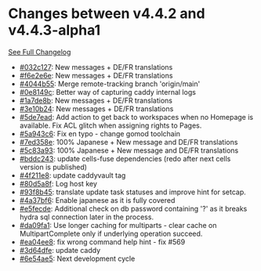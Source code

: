 # Changes between v4.4.2 and v4.4.3-alpha1

[See Full Changelog](https://github.com/pydio/cells/compare/v4.4.2...v4.4.3-alpha1)

- [#032c127](https://github.com/pydio/cells/commit/032c127247de48327065bcb06bb9880d976403fc): New messages + DE/FR translations
- [#f6e2e6e](https://github.com/pydio/cells/commit/f6e2e6ed7693e7291c85cebaf97eacd94c006823): New messages + DE/FR translations
- [#4044b55](https://github.com/pydio/cells/commit/4044b557b9e8beb0f2f19862f6e27b4aa4089376): Merge remote-tracking branch 'origin/main'
- [#0e8149c](https://github.com/pydio/cells/commit/0e8149c9318e73e1b86a85feed6ba3afe77011ab): Better way of capturing caddy internal logs
- [#1a7de8b](https://github.com/pydio/cells/commit/1a7de8b2564885c137ffc8a0f4f4ec370df5767c): New messages + DE/FR translations
- [#3e10b24](https://github.com/pydio/cells/commit/3e10b24a596897e5d414b76f0d44fc68973ece7f): New messages + DE/FR translations
- [#5de7ead](https://github.com/pydio/cells/commit/5de7ead08cc646bafd963a20571050e596cda689): Add action to get back to workspaces when no Homepage is available. Fix ACL glitch when assigning rights to Pages.
- [#5a943c6](https://github.com/pydio/cells/commit/5a943c610ca8549b6e26d5cf0ddd5083d57cf6f7): Fix en typo - change gomod toolchain
- [#7ed358e](https://github.com/pydio/cells/commit/7ed358eaa1a4b8a26f9e5cb958b40b5d27bf24eb): 100% Japanese + New message and DE/FR translations
- [#5c83a93](https://github.com/pydio/cells/commit/5c83a9361fca1106d715ae6d712b8c5e617f7b38): 100% Japanese + New message and DE/FR translations
- [#bddc243](https://github.com/pydio/cells/commit/bddc243dd6f5d6cf613a93096398b2dd0661c68f): update cells-fuse dependencies (redo after next cells version is published)
- [#4f211e8](https://github.com/pydio/cells/commit/4f211e8a50fa450f6c8b717240963742734b2b98): update caddyvault tag
- [#80d5a8f](https://github.com/pydio/cells/commit/80d5a8fb159c5d91683fb060747306bdc28d5e4b): Log host key
- [#93f8b45](https://github.com/pydio/cells/commit/93f8b452a2f93fa4e77f9298316193a1bd344388): translate update task statuses and improve hint for setcap.
- [#4a37bf6](https://github.com/pydio/cells/commit/4a37bf614c6ddab6913928af52126572c082b408): Enable japanese as it is fully covered
- [#e5fecde](https://github.com/pydio/cells/commit/e5fecdee6007346a1940fae2200e0b305aeec098): Additional check on db password containing '?' as it breaks hydra sql connection later in the process.
- [#da09fa1](https://github.com/pydio/cells/commit/da09fa153399e98d3a00db898fc96421d4530a2e): Use longer caching for multiparts - clear cache on MultipartComplete only if underlying operation succeed.
- [#ea04ee8](https://github.com/pydio/cells/commit/ea04ee8c54453f017df28724ecce8b87e5217fcb): fix wrong command help hint - fix #569
- [#3d64dfe](https://github.com/pydio/cells/commit/3d64dfe4389c0a88db115e28886d3cc093970c68): update caddy
- [#6e54ae5](https://github.com/pydio/cells/commit/6e54ae5964172a7a3a3a22ca05161f5eed812392): Next development cycle
